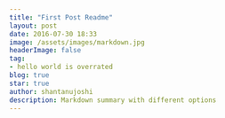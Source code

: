 ```yaml
---
title: "First Post Readme"
layout: post
date: 2016-07-30 18:33
image: /assets/images/markdown.jpg
headerImage: false
tag:
- hello world is overrated
blog: true
star: true
author: shantanujoshi
description: Markdown summary with different options
---
```


